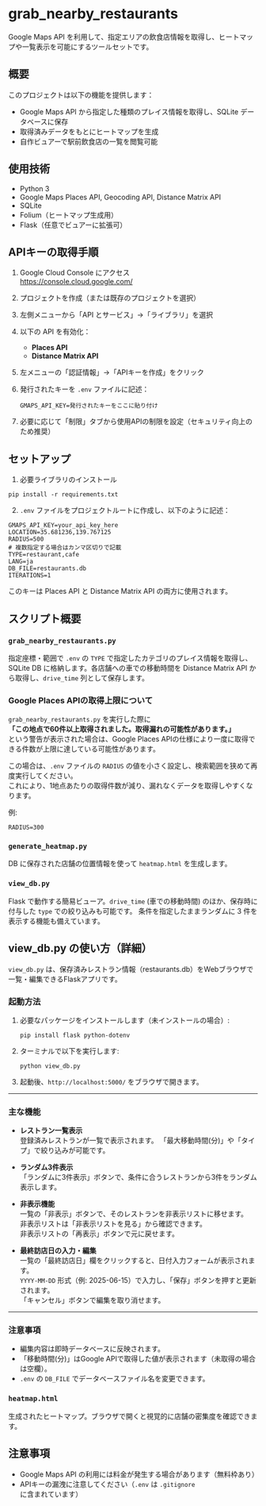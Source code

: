 # grab_nearby_restaurants

Google Maps API を利用して、指定エリアの飲食店情報を取得し、ヒートマップや一覧表示を可能にするツールセットです。

## 概要

このプロジェクトは以下の機能を提供します：

- Google Maps API から指定した種類のプレイス情報を取得し、SQLite データベースに保存
- 取得済みデータをもとにヒートマップを生成
- 自作ビュアーで駅前飲食店の一覧を閲覧可能

## 使用技術

- Python 3
- Google Maps Places API, Geocoding API, Distance Matrix API
- SQLite
- Folium（ヒートマップ生成用）
- Flask（任意でビュアーに拡張可）

## APIキーの取得手順

1. Google Cloud Console にアクセス  
   https://console.cloud.google.com/

2. プロジェクトを作成（または既存のプロジェクトを選択）

3. 左側メニューから「API とサービス」→「ライブラリ」を選択

4. 以下の API を有効化：
   - **Places API**
   - **Distance Matrix API**

5. 左メニューの「認証情報」→「APIキーを作成」をクリック

6. 発行されたキーを `.env` ファイルに記述：
   ```
   GMAPS_API_KEY=発行されたキーをここに貼り付け
   ```

7. 必要に応じて「制限」タブから使用APIの制限を設定（セキュリティ向上のため推奨）

## セットアップ

1. 必要ライブラリのインストール

```
pip install -r requirements.txt
```

2. `.env` ファイルをプロジェクトルートに作成し、以下のように記述：

```
GMAPS_API_KEY=your_api_key_here
LOCATION=35.681236,139.767125
RADIUS=500
# 複数指定する場合はカンマ区切りで記載
TYPE=restaurant,cafe
LANG=ja
DB_FILE=restaurants.db
ITERATIONS=1
```

このキーは Places API と Distance Matrix API の両方に使用されます。

## スクリプト概要

### `grab_nearby_restaurants.py`

指定座標・範囲で `.env` の `TYPE` で指定したカテゴリのプレイス情報を取得し、SQLite DB に格納します。各店舗への車での移動時間を Distance Matrix API から取得し、`drive_time` 列として保存します。

### Google Places APIの取得上限について

`grab_nearby_restaurants.py` を実行した際に  
**「この地点で60件以上取得されました。取得漏れの可能性があります。」**  
という警告が表示された場合は、Google Places APIの仕様により一度に取得できる件数が上限に達している可能性があります。

この場合は、`.env` ファイルの `RADIUS` の値を小さく設定し、検索範囲を狭めて再度実行してください。  
これにより、1地点あたりの取得件数が減り、漏れなくデータを取得しやすくなります。

例:

```plaintext
RADIUS=300
```

### `generate_heatmap.py`

DB に保存された店舗の位置情報を使って `heatmap.html` を生成します。

### `view_db.py`

Flask で動作する簡易ビューア。`drive_time` (車での移動時間) のほか、保存時に付与した `type` での絞り込みも可能です。
条件を指定したままランダムに 3 件を表示する機能も備えています。

## view_db.py の使い方（詳細）

`view_db.py` は、保存済みレストラン情報（restaurants.db）をWebブラウザで一覧・編集できるFlaskアプリです。

### 起動方法

1. 必要なパッケージをインストールします（未インストールの場合）:
   ```
   pip install flask python-dotenv
   ```

2. ターミナルで以下を実行します:
   ```
   python view_db.py
   ```

3. 起動後、`http://localhost:5000/` をブラウザで開きます。

---

### 主な機能

- **レストラン一覧表示**  
  登録済みレストランが一覧で表示されます。
  「最大移動時間(分)」や「タイプ」で絞り込みが可能です。

- **ランダム3件表示**  
  「ランダムに3件表示」ボタンで、条件に合うレストランから3件をランダム表示します。

- **非表示機能**  
  一覧の「非表示」ボタンで、そのレストランを非表示リストに移せます。  
  非表示リストは「非表示リストを見る」から確認できます。  
  非表示リストの「再表示」ボタンで元に戻せます。

- **最終訪店日の入力・編集**  
  一覧の「最終訪店日」欄をクリックすると、日付入力フォームが表示されます。  
  `YYYY-MM-DD` 形式（例: 2025-06-15）で入力し、「保存」ボタンを押すと更新されます。  
  「キャンセル」ボタンで編集を取り消せます。

---

### 注意事項

- 編集内容は即時データベースに反映されます。
- 「移動時間(分)」はGoogle APIで取得した値が表示されます（未取得の場合は空欄）。
- `.env` の `DB_FILE` でデータベースファイル名を変更できます。

### `heatmap.html`

生成されたヒートマップ。ブラウザで開くと視覚的に店舗の密集度を確認できます。

## 注意事項

- Google Maps API の利用には料金が発生する場合があります（無料枠あり）
- APIキーの漏洩に注意してください（`.env` は `.gitignore` に含まれています）

